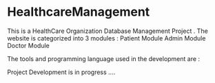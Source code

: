 # HealthcareManagement
This is a HealthCare Organization Database Management Project .
The website is categorized into 3 modules :
Patient Module 
Admin Module
Doctor Module 

The tools and programming language used in the development are :


Project Development is in progress ....
